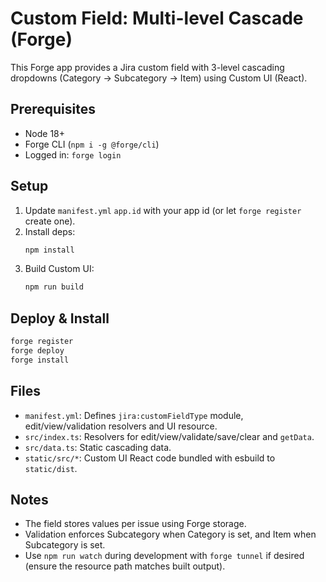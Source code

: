 # Custom Field: Multi-level Cascade (Forge)

This Forge app provides a Jira custom field with 3-level cascading dropdowns (Category → Subcategory → Item) using Custom UI (React).

## Prerequisites
- Node 18+
- Forge CLI (`npm i -g @forge/cli`)
- Logged in: `forge login`

## Setup
1. Update `manifest.yml` `app.id` with your app id (or let `forge register` create one).
2. Install deps:
   ```bash
   npm install
   ```
3. Build Custom UI:
   ```bash
   npm run build
   ```

## Deploy & Install
```bash
forge register
forge deploy
forge install
```

## Files
- `manifest.yml`: Defines `jira:customFieldType` module, edit/view/validation resolvers and UI resource.
- `src/index.ts`: Resolvers for edit/view/validate/save/clear and `getData`.
- `src/data.ts`: Static cascading data.
- `static/src/*`: Custom UI React code bundled with esbuild to `static/dist`.

## Notes
- The field stores values per issue using Forge storage.
- Validation enforces Subcategory when Category is set, and Item when Subcategory is set.
- Use `npm run watch` during development with `forge tunnel` if desired (ensure the resource path matches built output).
